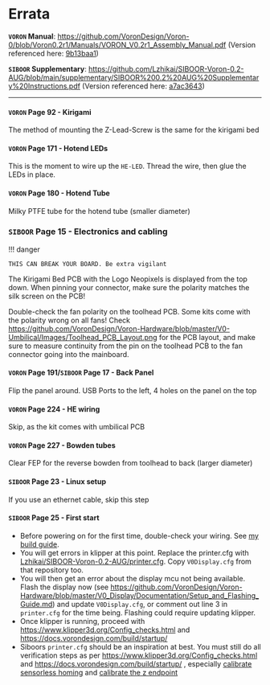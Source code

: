 # Errata

**`VORON` Manual**: <https://github.com/VoronDesign/Voron-0/blob/Voron0.2r1/Manuals/VORON_V0.2r1_Assembly_Manual.pdf> (Version referenced here: [9b13baa1](https://github.com/VoronDesign/Voron-0/blob/9b13baa1806497ae7a028f273a8d9d4273fbc3ef/Manuals/VORON_V0.2r1_Assembly_Manual.pdf))

**`SIBOOR` Supplementary**: <https://github.com/Lzhikai/SIBOOR-Voron-0.2-AUG/blob/main/supplementary/SIBOOR%200.2%20AUG%20Supplementary%20Instructions.pdf> (Version referenced here: [a7ac3643](https://github.com/Lzhikai/SIBOOR-Voron-0.2-AUG/blob/a7ac3643d21dcb62dc93d0c126f8b84060b94258/supplementary/SIBOOR%200.2%20AUG%20Supplementary%20Instructions.pdf))

---

#### `VORON` Page 92 - Kirigami

The method of mounting the Z-Lead-Screw is the same for the kirigami bed

#### `VORON` Page 171 - Hotend LEDs

This is the moment to wire up the `HE-LED`. Thread the wire, then glue the LEDs in place.

#### `VORON` Page 180 - Hotend Tube

Milky PTFE tube for the hotend tube (smaller diameter)

### `SIBOOR` Page 15 - Electronics and cabling

!!! danger

    THIS CAN BREAK YOUR BOARD. Be extra vigilant

The Kirigami Bed PCB with the Logo Neopixels is displayed from the top down. When pinning your connector, make sure the polarity matches the silk screen on the PCB!

Double-check the fan polarity on the toolhead PCB. Some kits come with the polarity wrong on all fans! Check <https://github.com/VoronDesign/Voron-Hardware/blob/master/V0-Umbilical/Images/Toolhead_PCB_Layout.png> for the PCB layout, and make sure to measure continuity from the pin on the toolhead PCB to the fan connector going into the mainboard.

#### `VORON` Page 191/`SIBOOR` Page 17 - Back Panel

Flip the panel around. USB Ports to the left, 4 holes on the panel on the top

#### `VORON` Page 224 - HE wiring

Skip, as the kit comes with umbilical PCB

#### `VORON` Page 227 - Bowden tubes

Clear FEP for the reverse bowden from toolhead to back (larger diameter)

#### `SIBOOR` Page 23 - Linux setup

If you use an ethernet cable, skip this step

#### `SIBOOR` Page 25 - First start

- Before powering on for the first time, double-check your wiring. See [my build guide](../../guides/build_guide.md).
- You will get errors in klipper at this point. Replace the printer.cfg with [Lzhikai/SIBOOR-Voron-0.2-AUG/printer.cfg](https://github.com/Lzhikai/SIBOOR-Voron-0.2-AUG/blob/main/printer.cfg). Copy `V0Display.cfg` from that repository too.
- You will then get an error about the display mcu not being available. Flash the display now (see <https://github.com/VoronDesign/Voron-Hardware/blob/master/V0_Display/Documentation/Setup_and_Flashing_Guide.md>) and update `V0Display.cfg`, or comment out line 3 in `printer.cfg` for the time being. Flashing could require updating klipper.
- Once klipper is running, proceed with <https://www.klipper3d.org/Config_checks.html> and <https://docs.vorondesign.com/build/startup/>
- Siboors `printer.cfg` should be an inspiration at best. You must still do all verification steps as per https://www.klipper3d.org/Config_checks.html and https://docs.vorondesign.com/build/startup/ , especially [calibrate sensorless homing](https://www.klipper3d.org/TMC_Drivers.html#sensorless-homing) and [calibrate the z endpoint](./calibrating_z_height.md)

